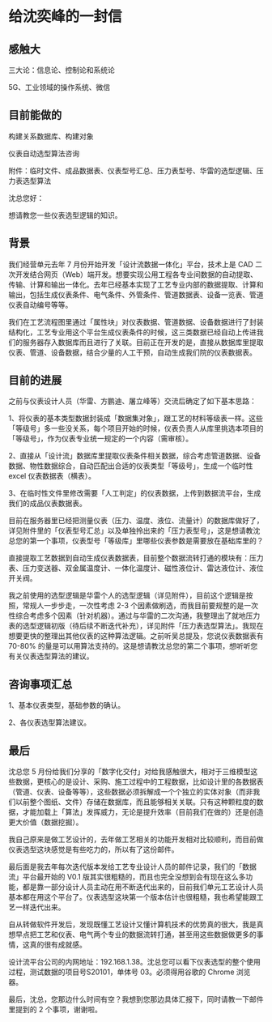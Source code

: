 # 给沈奕峰的一封信

## 感触大

三大论：信息论、控制论和系统论

5G、工业领域的操作系统、微信

## 目前能做的

构建关系数据库、构建对象

仪表自动选型算法咨询

附件：临时文件、成品数据表、仪表型号汇总、压力表型号、华雷的选型逻辑、压力表选型算法

沈总您好：

想请教您一些仪表选型逻辑的知识。

## 背景

我们经营单元去年 7 月份开始开发「设计流数据一体化」平台，技术上是 CAD 二次开发结合网页（Web）端开发。想要实现公用工程各专业间数据的自动提取、传输、计算和输出一体化。去年已经基本实现了工艺专业内部的数据提取、计算和输出，包括生成仪表条件、电气条件、外管条件、管道数据表、设备一览表、管道仪表自动编号等等。

我们在工艺流程图里通过「属性块」对仪表数据、管道数据、设备数据进行了封装结构化，工艺专业用这个平台生成仪表条件的时候，这三类数据已经自动上传进我们的服务器存入数据库而且进行了关联。目前正在开发的是，直接从数据库里提取仪表、管道、设备数据，结合少量的人工干预，自动生成我们院的仪表数据表。

## 目前的进展

之前与仪表设计人员（华雷、方鹏迪、屠立峰等）交流后确定了如下基本思路：

1、将仪表的基本类型数据封装成「数据集对象」，跟工艺的材料等级表一样。这些「等级号」多一些没关系，每个项目开始的时候，仪表负责人从库里挑选本项目的「等级号」，作为仪表专业统一规定的一个内容（需审核）。

2、直接从「设计流」数据库里提取仪表条件相关数据，综合考虑管道数据、设备数据、物性数据综合，自动匹配出合适的仪表类型「等级号」，生成一个临时性 excel 仪表数据表（横表）。

3、在临时性文件里修改需要「人工判定」的仪表数据，上传到数据流平台，生成我们的成品仪表数据表。

目前在服务器里已经把测量仪表（压力、温度、液位、流量计）的数据库做好了，详见附件里的「仪表型号汇总」以及单独拎出来的「压力表型号」，这是想请教沈总您的第一个事项，仪表型号「等级库」里哪些仪表参数是需要放在基础库里的？

直接提取工艺数据到自动生成仪表数据表，目前整个数据流转打通的模块有：压力表、压力变送器、双金属温度计、一体化温度计、磁性液位计、雷达液位计、液位开关阀。

我之前使用的选型逻辑是华雷个人的选型逻辑（详见附件），目前这个逻辑是按照，常规人一步步走，一次性考虑 2-3 个因素做刷选，而我目前要规整的是一次性综合考虑多个因素（针对机器）。通过与华雷的二次沟通，我整理出了就地压力表的选型逻辑初版（待后续不断迭代补充），详见附件「压力表选型算法」。我现在想要更快的整理出其他仪表的这种算法逻辑。之前听吴总提及，您说仪表数据表有 70-80% 的量是可以用算法支持的。这是想请教沈总您的第二个事项，想听听您有关仪表选型算法的建议。

## 咨询事项汇总

1、基本仪表类型，基础参数的确认。

2、各仪表选型算法建议。

## 最后

沈总您 5 月份给我们分享的「数字化交付」对给我感触很大，相对于三维模型这些数据，更核心的是设计、采购、施工过程中的工程数据，比如设计里的各数据表（管道、仪表、设备等等），这些数据必须拆解成一个个独立的实体对象（而非我们以前整个图纸、文件）存储在数据库，而且能够相关关联。只有这种颗粒度的数据，才能加载上「算法」发挥威力，无论是提升效率（目前我们在做的）还是创造更大价值（数据挖掘）。

我自己原来是做工艺设计的，去年做工艺相关的功能开发相对比较顺利，而目前做仪表选型这块感觉是有些吃力的，所以有了这份邮件。

最后面是我去年每次迭代版本发给工艺专业设计人员的邮件记录，我们的「数据流」平台最开始的 V0.1 版其实很粗糙的，而且也完全没想到会有现在这么多功能，都是靠一部分设计人员主动在用不断迭代出来的，目前我们单元工艺设计人员基本都在用这个平台了。仪表选型这块第一个版本估计也很粗糙，我也希望能跟工艺一样迭代出来。

自从转做软件开发后，发现既懂工艺设计又懂计算机技术的优势真的很大，我是真想早点把工艺和仪表、电气两个专业的数据流转打通，甚至用这些数据做更多的事情，这真的很有成就感。

设计流平台公司的内网地址：192.168.1.38。沈总您可以看下仪表选型的整个使用过程，测试数据的项目号S20101，单体号 03。必须得用谷歌的 Chrome 浏览器。

最后，沈总，您那边什么时间有空？我想到您那边具体汇报下，同时请教一下邮件里提到的 2 个事项，谢谢啦。